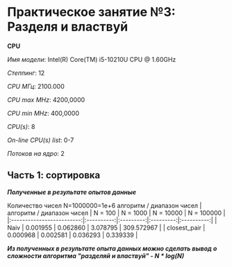 # Практическое занятие №3: Разделя и властвуй

__CPU__

*Имя модели*:                      Intel(R) Core(TM) i5-10210U CPU @ 1.60GHz

*Степпинг*:                        12

*CPU МГц*:                         2100.000

*CPU max MHz*:                     4200,0000

*CPU min MHz*:                     400,0000

*CPU(s)*:                          8

*On-line CPU(s) list*:             0-7

*Потоков на ядро*:                 2

## Часть 1: сортировка

__*Полученные в результате опытов данные*__

Количество чисел N=1000000=1e+6
алгоритм / диапазон чисел
| алгоритм / диапазон чисел | N = 100 | N = 1000  | N = 10000 | N = 100000 |
|:-------------------------:|:----------:|:---------:|:---------:|:----------:|
| Naiv                      | 0.001955 | 0.062860  | 3.078795  | 309.572967   |
| closest_pair              | 0.000968 | 0.002581  | 0.036293  | 0.339339    |


__*Из полученных в результате опыта данных можно сделать вывод о сложности алгоритма "разделяй и властвуй" - N * log(N)*__